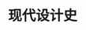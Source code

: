 ---
pageName: examination
title: 现代设计史
period: 2017年04月
courseID: "05424"
description: 本试卷分为两部分，满分100分，考试时间150分钟。<br />第一部分为选择题，1页至2页，共2页。应考者必须按试题顺序在 “答题卡” 上按要求填涂，答在试卷上无效。<br />第二部分为非选择题，3页至4页，共1页。应考者必须按试题顺序在 “答题卡” 上作答，答在试卷上无效。
sections:
  - title: 选择题 (共15分)
    topics: 
      - title: 单项选择题(本大题共 15 小题，每小题 1 分，共 15 分)<br />在每小题列出的四个备选项中只有一个是符合题目要求的，请将其选出并将“答题卡”的相应代码涂黑。错涂、多涂或未涂均无分。
        questions: 
          - title: 《为真实世界的设计》的作者是
            type: radio
            options:
              - answer: 沙利文
                isTrue: false
              - answer: 赖特
                isTrue: false
              - answer: 巴巴纳克
                isTrue: true
              - answer: 柯布西耶
                isTrue: false
          - title: 1851 年英国伦敦怅博会展览大厅“水晶宫的”设计者是
            type: radio
            options:
              - answer: 莫里斯
                isTrue: false
              - answer: 阿尔伯特
                isTrue: false
              - answer: 帕克斯顿
                isTrue: true
              - answer: 贝聿铭
                isTrue: false
          - title: 哪个建筑为“工艺美术”运动风格奠定了基础？
            type: radio
            options:
              - answer: 布兰登堡城门
                isTrue: false
              - answer: 水晶宫
                isTrue: false
              - answer: 威斯特敏斯特宫
                isTrue: false
              - answer: 红屋
                isTrue: true
          - title: 在工艺美术运动与新艺术运动中起着承上启下的作用的是
            type: radio
            options:
              - answer: 维尔德
                isTrue: false
              - answer: 阿拉斯台
                isTrue: false
              - answer: 帕克斯顿
                isTrue: false
              - answer: 马克穆多
                isTrue: true
          - title: 1900—1904 年期间，巴黎地铁入口的设计家是
            type: radio
            options:
              - answer: 穆特修斯
                isTrue: false
              - answer: 莫里斯
                isTrue: false
              - answer: 赫克多·基马德
                isTrue: true
              - answer: 凡·费尔德
                isTrue: false
          - title: 装饰艺术运动发轫于
            type: radio
            options:
              - answer: 法国巴黎
                isTrue: true
              - answer: 英国伦敦
                isTrue: false
              - answer: 美国纽约
                isTrue: false
              - answer: 德国魏玛
                isTrue: false
          - title: 提出“少则多”理念的设计师是
            type: radio
            options:
              - answer: 德莱佛斯
                isTrue: false
              - answer: 雷蒙·罗维
                isTrue: false
              - answer: 米斯·凡·德·罗
                isTrue: true
              - answer: 盖迪斯
                isTrue: false
          - title: 世界上哪位设计师首创钢管家具并设计了著名的瓦西里钢管椅？
            type: radio
            options:
              - answer: 马谢·布鲁尔
                isTrue: true
              - answer: 拜耶
                isTrue: false
              - answer: 阿尔柏斯
                isTrue: false
              - answer: 朱斯特·史密特
                isTrue: false
          - title: 出版了《人体度量》，从而为设计界奠定人体工程学这门学科的设计师是
            type: radio
            options:
              - answer: 盖迪斯
                isTrue: false
              - answer: 德莱佛斯
                isTrue: true
              - answer: 沃尔特·提格
                isTrue: false
              - answer: 雷蒙·罗维
                isTrue: false
          - title: 战后设计在新技术，新材料上的一个重大转折是用什么取代金属，成为主要的产品用材？ 
            type: radio
            options:
              - answer: 合成板材
                isTrue: false
              - answer: 塑料
                isTrue: true
              - answer: 合成纤维
                isTrue: false
              - answer: 合成橡胶
                isTrue: false
          - title: 德国包豪斯发起的现代主义设计运动到美国之后转变为
            type: radio
            options:
              - answer: 国际主义风格
                isTrue: true
              - answer: 后现代主义风格
                isTrue: false
              - answer: 新古典主义风格
                isTrue: false
              - answer: 高科技风格
                isTrue: false
          - title: “波普”设计运动源于
            type: radio
            options:
              - answer: 美国
                isTrue: false
              - answer: 德国
                isTrue: false
              - answer: 中国
                isTrue: false
              - answer: 英国
                isTrue: true
          - title: 1966 年丹麦推出的PH台灯，它的设计师是
            type: radio
            options:
              - answer: 博森
                isTrue: false
              - answer: 汉宁森
                isTrue: true
              - answer: 简森
                isTrue: false
              - answer: 雅科布森
                isTrue: false
          - title: 提出“少则烦”原则的设计师是
            type: radio
            options:
              - answer: 斯坦恩
                isTrue: false
              - answer: 格利夫斯
                isTrue: false
              - answer: 穆尔
                isTrue: false
              - answer: 温图利
                isTrue: true
          - title: 建筑设计师盖里和艾什曼的设计风格是
            type: radio
            options:
              - answer: “高科技”风格
                isTrue: false
              - answer: 新现代主义
                isTrue: false
              - answer: 解构主义
                isTrue: true
              - answer: “减少主义”风格
                isTrue: false
  - title: 非选择题 (共85分)
    topics: 
      - title: 填空题 (本大题共 5 小题，每小题 2 分，共 10 分)<br />请在 “答题卡” 的试题序号后填上正确答案，错填、不填均无分。
        questions: 
          - title: “工艺美术”运动的思想奠基人是________，受他的思想影响，英国设计家________带动了本次设计运动，成为19世纪下半期欧洲最重要的一场设计运动。
            type: text
            answer: 拉斯金|莫里斯
          - title: “新艺术”运动直线派的代表有苏格兰的设计集团________、奥地利________以及德国“青年风格”。
            type: text
            answer: 格拉斯哥四人|分离派
          - title: 法国的“新艺术”运动有两个发展中心，一个是________，另一 个是小城市________。
            type: text
            answer: 巴黎|南斯
          - title: 通用汽车总裁________和设计师________提出“有计划废止”的观念成为一种促销方式，但是也受到环保主义者的扞击。
            type: text
            answer: 斯隆|厄尔
          - title: 德国战前的设计学校________与战后的设计学校________确定了德国现代设计的理论基础。
            type: text
            answer: 包豪斯|乌尔姆
      - title: 判断改错题 (本大题共 5 小题，每小题 4 分，共 20 分)<br />判断下列各题划线处的正误，在 “答题卡” 的试题序号后，正确的划上 “√”, 错误的划上 “X”,	并改正错误。
        questions: 
          - title: “形式追随功能”是由<u>美国</u>设计师提出的。
            type: yesOrNo
            isTrue: true
            answer: 
          - title: <u>美国</u>的“装饰艺术”运动主要集中在建筑设计和建筑相关的室内设计、家居设计、家居用品上。
            type: yesOrNo
            isTrue: true
            answer: 
          - title: 美国早期重要的工业设计大师有罗维、提格、德莱弗斯、<u>盖迪斯、米斯</u>等。
            type: yesOrNo
            isTrue: false
            answer: 没有米斯
          - title: 美国工业设计具有<u>高度商业</u>化特征。
            type: yesOrNo
            isTrue: true
            answer: 
          - title: 战后德国能够把理性设计、技术美学思想变成现实的关键是建立了<u>乌尔姆设计学院</u>。
            type: yesOrNo
            isTrue: true
            answer: 
      - title: 简答题 (本大题共 5 小题，每小题 7 分，共 35 分)
        questions: 
          - title: 简述莫里斯的设计思想。
            type: textarea
            answer: 19 世纪中期英国的莫里斯接受了拉斯金的思想，发起了“工艺美术”运动。（2 分）。<br />他在设计上反对维多利亚风格，强调为大众服务，振兴手工业。（1 分）<br />他强调设计为大众服务的，不是少数人；设计是集体的活动，不是个体劳动。（2 分）<br />它促进了英国和世界的设计发展，但是他倡导手工业制作，而无法为大众服务。（1 分）<br />代表作有“红屋”等。（1 分）
          - title: 装饰艺术运动在形式上受哪儿种因素的影响。
            type: textarea
            answer: (1)埃及等古代装饰风格的借鉴。(2分)<br />(2)原始艺术的影响。(1分)<br />(3)简单的几何外形。(1分)<br />(4)舞台艺术的影响，(1分)<br />(5)汽车的影响，(1分)<br />(6)形成自己独特的色彩系列。(1分)
          - title: 简述柯布西耶的设计思想。
            type: textarea
            answer: (1)50年代以前是理性主义、功能主义和国家样式的主要领袖，以1929年的萨伏伊别墅和1945年的马赛公寓为代表，许多建筑结构承重墙被钢筋水泥取代，而且建筑往往腾空于地面之上。<br />(2)50年代以后柯布西耶转向表现主义、后现代主义，郎香小教堂以其丰富有表现力的雕塑感和它独特的形式使建筑界为之震惊，完全背离了早期古典的语汇，这是现代人所建造的最令人难忘的建筑之一。
          - title: 简述有计划废止制度及其后果。
            type: textarea
            answer: 20世纪20-30年代，是由通用汽车总裁斯隆和设计师厄尔提出。(2分)在设计上考虑产品几年间不断的更新，造成有计划地样式老化过程，实质是市场促销方式。(3分)它导致了资源浪费，遭到批评。(2分)
          - title: 简述巴巴纳克《为真实世界的设计》的基本内容。
            type: textarea
            answer: (1)设计应为广大人民服务，而不是为少数富裕国家服务，他强调设计应该为第三世界的人民服务；<br />(2)设计不但应为健康人服务，同时还必须考虑为残疾人服务；<br />(3)设计应该认真考虑地球的有限资源使用问题，设计应该为保护地球资源服务。
      - title: 论述题 (本大题共 2 小题，每小题 10 分，共 20 分)
        questions: 
          - title: 试述国际主义风格与现代主义风格的异同。
            type: textarea
            answer: 相同之处：<br />现代主义设计战后在美国发展成为国际主义风格，两者是同源的。(3分)设计风格上一 脉相承，都具有形式简单、反装饰、理性系统化的特点。(2 分) 七八十年代受到后现代主义的挑战。(2分)<br />不同之处：<br />现代主义设计有社会和民主主义色彩，功能第一 ，为大众服务，是进步的。(4 分) 国际主义风格是形式主义，大众性被抛弃，是商业形式追求。(3分)。
          - title: 试述新艺术运动的代表人物及成就。
            type: textarea
            answer: 新艺术运动分为曲线派和直线派。(3分)<br />曲线派代表国家有： (5分－－－－能列举出三个国家的部分人员和成就即可得分)<br /><span class="pl-1"></span>法国：<br /><span class="pl-2"></span>萨穆尔宾开办新艺术之家<br /><span class="pl-2"></span>六人集团的吉马德设计了巴黎地铁入口<br /><span class="pl-2"></span>南斯的盖勒进行玻璃装饰与家具设计；<br /><span class="pl-1"></span>比利时：<br /><span class="pl-2"></span>威尔德成立自由美学社、成立魏玛工艺美术学校成为德国工业同盟创始人之一 ；<br /><span class="pl-2"></span>博唯从事室内设计与家具；<br /><span class="pl-2"></span>霍塔设计了霍塔公馆和塔赛勒饭店。<br /><span class="pl-1"></span>西班牙：高蒂设计了文森公寓、圣家族教堂等<br />直线派代表国家有： (5分－－－－能列举出三个国家的部分人员和成就即可得分)<br /><span class="pl-1"></span>英国：格拉斯哥四人组，麦金托什设计了高背椅、杨柳茶社等。<br /><span class="pl-1"></span>奥地利：分离派的代表人物有瓦格纳、霍夫曼；代表作是斯托克列宫。<br /><span class="pl-1"></span>德国青年风格：德国设计之父贝伦斯设计了AEG厂房。
---